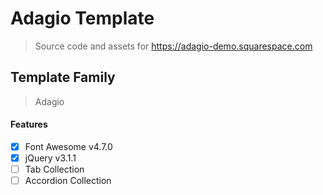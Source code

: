 Adagio Template
=======
>Source code and assets for https://adagio-demo.squarespace.com

## Template Family
>Adagio

#### Features
- [x] Font Awesome v4.7.0
- [x] jQuery v3.1.1
- [ ] Tab Collection
- [ ] Accordion Collection
